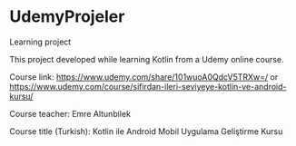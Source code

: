 # UdemyProjeler
Learning project

This project developed while learning Kotlin from a Udemy online course.

Course link: https://www.udemy.com/share/101wuoA0QdcV5TRXw=/   or   https://www.udemy.com/course/sifirdan-ileri-seviyeye-kotlin-ve-android-kursu/

Course teacher: Emre Altunbilek

Course title (Turkish): Kotlin ile Android Mobil Uygulama Geliştirme Kursu
